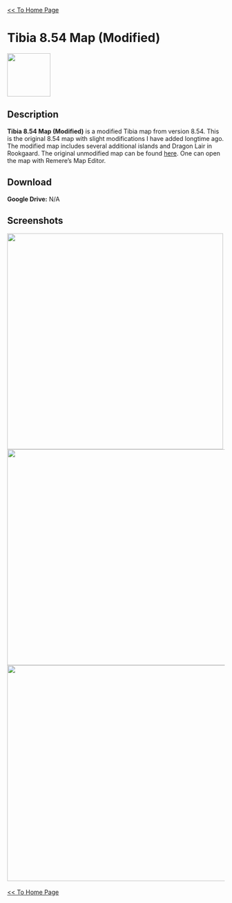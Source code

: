 [<< To Home Page](https://gekusite.github.io/Geku/)
# Tibia 8.54 Map (Modified)

<img src="https://vignette.wikia.nocookie.net/tibia/images/c/c4/Client_Artwork_8.0.jpg/revision/latest?cb=20130917194022&path-prefix=en" width="100" height="100">

## Description
**Tibia 8.54 Map (Modified)** is a modified Tibia map from version 8.54. This is the original 8.54 map with slight modifications I have added longtime ago. The modified map includes several additional islands and Dragon Lair in Rookgaard. The original unmodified map can be found [here](https://gekusite.github.io/TB002/). One can open the map with Remere’s Map Editor.

## Download

 **Google Drive:** N/A
 
## Screenshots
 
 <img src="https://image.prntscr.com/image/7myM-SGRSr_g99a5j-5LWQ.jpg" width="500" height="500">  <img src="https://image.prntscr.com/image/yDPqHOd8Swmnte3Ic9F8Iw.jpg" width="750" height="500"> <br/>
 <img src="https://image.prntscr.com/image/atOyZ3p1SnSppjoGsRA2cg.jpg" width="750" height="500"><br/>
 <br/>
 [<< To Home Page](https://gekusite.github.io/Geku/)
